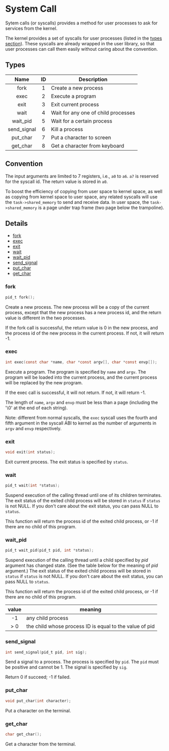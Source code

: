 # System Call

Sytem calls (or syscalls) provides a method for user processes to ask for
services from the kernel.

The kernel provides a set of syscalls for user processes (listed in the
[types section](#types)). These syscalls are already wrapped in the
user library, so that user processes can call them easily without caring
about the convention.

## Types

|    Name     | ID |             Description             |
|:-----------:|:--:| ----------------------------------- |
|    fork     |  1 | Create a new process                |
|    exec     |  2 | Execute a program                   |
|    exit     |  3 | Exit current process                |
|    wait     |  4 | Wait for any one of child processes |
|  wait_pid   |  5 | Wait for a certain process          |
| send_signal |  6 | Kill a process                      |
|  put_char   |  7 | Put a character to screen           |
|  get_char   |  8 | Get a character from keyboard       |

## Convention

The input arguments are limited to 7 registers, i.e., `a0` to `a6`. `a7` is
reserved for the syscall id. The return value is stored in `a0`.

To boost the efficiency of copying from user space to kernel space, as well
as copying from kernel space to user space, any related syscalls will use
the `task->shared_memory` to send and receive data. In user space, the
`task->shared_memory` is a page under trap frame (two page below the
trampoline).

## Details

- [fork](#fork)
- [exec](#exec)
- [exit](#exit)
- [wait](#wait)
- [wait_pid](#wait_pid)
- [send_signal](#send_signal)
- [put_char](#put_char)
- [get_char](#get_char)

### fork

```c
pid_t fork();
```

Create a new process. The new process will be a copy of the current process,
except that the new process has a new process id, and the return value is
different in the two processes.

If the fork call is successful, the return value is 0 in the new process,
and the process id of the new process in the current process. If not, it
will return -1.

### exec

```c
int exec(const char *name, char *const argv[], char *const envp[]);
```

Execute a program. The program is specified by `name` and `argv`. The
program will be loaded into the current process, and the current process
will be replaced by the new program.

If the exec call is successful, it will not return. If not, it will return
-1.

The length of `name`, `argv` and `envp` must be less than a page (including
the '\0' at the end of each string).

Note: different from normal syscalls, the `exec` syscall uses the fourth and
fifth argument in the syscall ABI to kernel as the number of arguments in
`argv` and `envp` respectively.

### exit

```c
void exit(int status);
```

Exit current process. The exit status is specified by `status`.

### wait

```c
pid_t wait(int *status);
```
Suspend execution of the calling thread until one of its children terminates.
The exit status of the exited child process will be stored in `status` if
`status` is not NULL. If you don't care about the exit status, you can pass
NULL to `status`.

This function will return the process id of the exited child process, or
-1 if there are no child of this program.

### wait_pid

```c
pid_t wait_pid(pid_t pid, int *status);
```

Suspend execution of the calling
thread until a child specified by *pid* argument has changed state. (See the
table below for the meaning of *pid* argument.) The exit status of the exited
child process will be stored in `status` if `status` is not NULL. If you
don't care about the exit status, you can pass NULL to `status`.

This function will return the process id of the exited child process, or
-1 if there are no child of this program.

| value |                         meaning                         |
|:-----:| ------------------------------------------------------- |
|   -1  | any child process                                       |
|  > 0  | the child whose process ID is equal to the value of pid |

### send_signal

```c
int send_signal(pid_t pid, int sig);
```

Send a signal to a process. The process is specified by `pid`. The `pid`
must be positive and cannot be 1. The signal is specified by `sig`.

Return 0 if succeed; -1 if failed.

### put_char

```c
void put_char(int character);
```

Put a character on the terminal.

### get_char

```c
char get_char();
```

Get a character from the terminal.

